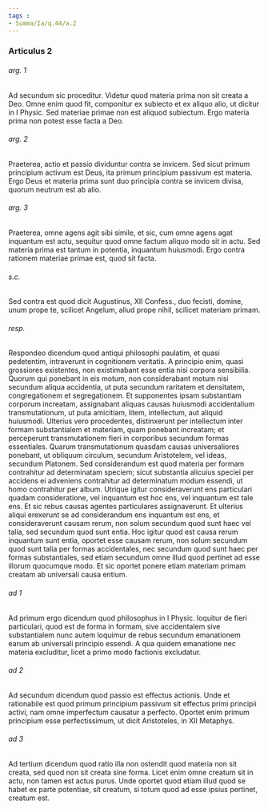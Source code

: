 ```yaml
---
tags : 
- Summa/Ia/q.44/a.2
---
```


### Articulus 2

###### arg. 1
Ad secundum sic proceditur. Videtur quod materia prima non sit creata a Deo. Omne enim quod fit, componitur ex subiecto et ex aliquo alio, ut dicitur in I Physic. Sed materiae primae non est aliquod subiectum. Ergo materia prima non potest esse facta a Deo.

###### arg. 2
Praeterea, actio et passio dividuntur contra se invicem. Sed sicut primum principium activum est Deus, ita primum principium passivum est materia. Ergo Deus et materia prima sunt duo principia contra se invicem divisa, quorum neutrum est ab alio.

###### arg. 3
Praeterea, omne agens agit sibi simile, et sic, cum omne agens agat inquantum est actu, sequitur quod omne factum aliquo modo sit in actu. Sed materia prima est tantum in potentia, inquantum huiusmodi. Ergo contra rationem materiae primae est, quod sit facta.

###### s.c.
Sed contra est quod dicit Augustinus, XII Confess., duo fecisti, domine, unum prope te, scilicet Angelum, aliud prope nihil, scilicet materiam primam.

###### resp.
Respondeo dicendum quod antiqui philosophi paulatim, et quasi pedetentim, intraverunt in cognitionem veritatis. A principio enim, quasi grossiores existentes, non existimabant esse entia nisi corpora sensibilia. Quorum qui ponebant in eis motum, non considerabant motum nisi secundum aliqua accidentia, ut puta secundum raritatem et densitatem, congregationem et segregationem. Et supponentes ipsam substantiam corporum increatam, assignabant aliquas causas huiusmodi accidentalium transmutationum, ut puta amicitiam, litem, intellectum, aut aliquid huiusmodi. Ulterius vero procedentes, distinxerunt per intellectum inter formam substantialem et materiam, quam ponebant increatam; et perceperunt transmutationem fieri in corporibus secundum formas essentiales. Quarum transmutationum quasdam causas universaliores ponebant, ut obliquum circulum, secundum Aristotelem, vel ideas, secundum Platonem. Sed considerandum est quod materia per formam contrahitur ad determinatam speciem; sicut substantia alicuius speciei per accidens ei adveniens contrahitur ad determinatum modum essendi, ut homo contrahitur per album. Utrique igitur consideraverunt ens particulari quadam consideratione, vel inquantum est hoc ens, vel inquantum est tale ens. Et sic rebus causas agentes particulares assignaverunt. Et ulterius aliqui erexerunt se ad considerandum ens inquantum est ens, et consideraverunt causam rerum, non solum secundum quod sunt haec vel talia, sed secundum quod sunt entia. Hoc igitur quod est causa rerum inquantum sunt entia, oportet esse causam rerum, non solum secundum quod sunt talia per formas accidentales, nec secundum quod sunt haec per formas substantiales, sed etiam secundum omne illud quod pertinet ad esse illorum quocumque modo. Et sic oportet ponere etiam materiam primam creatam ab universali causa entium.

###### ad 1
Ad primum ergo dicendum quod philosophus in I Physic. loquitur de fieri particulari, quod est de forma in formam, sive accidentalem sive substantialem nunc autem loquimur de rebus secundum emanationem earum ab universali principio essendi. A qua quidem emanatione nec materia excluditur, licet a primo modo factionis excludatur.

###### ad 2
Ad secundum dicendum quod passio est effectus actionis. Unde et rationabile est quod primum principium passivum sit effectus primi principii activi, nam omne imperfectum causatur a perfecto. Oportet enim primum principium esse perfectissimum, ut dicit Aristoteles, in XII Metaphys.

###### ad 3
Ad tertium dicendum quod ratio illa non ostendit quod materia non sit creata, sed quod non sit creata sine forma. Licet enim omne creatum sit in actu, non tamen est actus purus. Unde oportet quod etiam illud quod se habet ex parte potentiae, sit creatum, si totum quod ad esse ipsius pertinet, creatum est.

